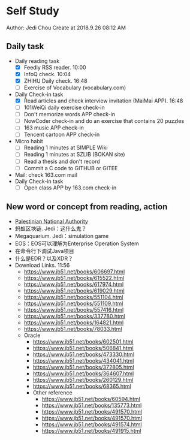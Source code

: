 # Self Study

Author: Jedi Chou
Create at 2018.9.26 08:12 AM

## Daily task

* Daily reading task
  -[x] Feedly RSS reader. 10:00
  -[x] InfoQ check. 10:04
  -[x] ZHIHU Daily check. 16:48
  -[ ] Exercise of Vocabulary (vocabulary.com)

* Daily Check-in task
  -[x] Read articles and check interview invitation (MaiMai APP). 16:48
  -[ ] 101WeiQi daily exercise check-in
  -[ ] Don't memorize words APP check-in
  -[ ] NowCoder check-in and do an exercise that contains 20 puzzles
  -[ ] 163 music APP check-in
  -[ ] Tencent cartoon APP check-in
  
* Micro habit
  -[ ] Reading 1 minutes at SIMPLE Wiki
  -[ ] Reading 1 minutes at SZLIB (BOKAN site)
  -[ ] Read a thesis and don't record
  -[ ] Commit a C code to GITHUB or GITEE
  
* Mail: check 163.com mail
* Daily Check-in task  
    -[ ] Open class APP by 163.com check-in

## New word or concept from reading, action

* [Palestinian National Authority](https://simple.wikipedia.org/wiki/Palestinian_National_Authority)
* 蚂蚁区块链. Jedi：这什么鬼？
* Megaquarium. Jedi：simulation game
* EOS：EOS可以理解为Enterprise Operation System
* 在命令行下调试Java项目
* 什么是EDR？以及XDR？
* Download Links. 11:56
  - https://www.jb51.net/books/606697.html
  - https://www.jb51.net/books/615522.html
  - https://www.jb51.net/books/617974.html
  - https://www.jb51.net/books/619029.html
  - https://www.jb51.net/books/551104.html
  - https://www.jb51.net/books/551109.html
  - https://www.jb51.net/books/557416.html
  - https://www.jb51.net/books/337780.html
  - https://www.jb51.net/books/164821.html
  - https://www.jb51.net/books/78033.html
  - Oracle
    - https://www.jb51.net/books/602501.html
	- https://www.jb51.net/books/506841.html
	- https://www.jb51.net/books/473330.html
	- https://www.jb51.net/books/434041.html
	- https://www.jb51.net/books/372805.html
	- https://www.jb51.net/books/364607.html
	- https://www.jb51.net/books/260129.html
	- https://www.jb51.net/books/68365.html
	- Other reference
	  - https://www.jb51.net/books/60594.html
	  - https://www.jb51.net/books/135773.html
	  - https://www.jb51.net/books/491570.html
	  - https://www.jb51.net/books/491570.html
	  - https://www.jb51.net/books/491574.html
	  - https://www.jb51.net/books/491915.html

